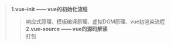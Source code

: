 
>**1.vue-init —— vue的初始化流程**  
>> 响应式原理、模板编译原理、虚拟DOM原理、vue初渲染流程  
>**2.vue-source —— vue的源码解读**  
>> 打包